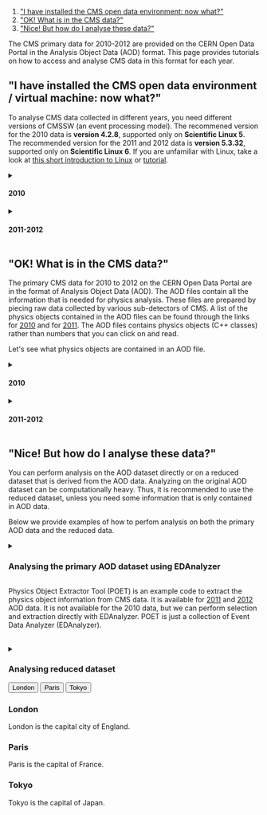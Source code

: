 1. ["I have installed the CMS open data environment: now what?"](#vm)
2. ["OK! What is in the CMS data?"](#data)
3. ["Nice! But how do I analyse these data?"](#nice)

The CMS primary data for 2010-2012 are provided on the CERN Open Data Portal in the Analysis Object Data (AOD) format. This page provides tutorials on how to access and analyse CMS data in this format for each year.

## <a name="vm">"I have installed the CMS open data environment / virtual machine: now what?" </a>

To analyse CMS data collected in different years, you need different versions of CMSSW (an event processing model). The recommened version for the 2010 data is <b>version 4.2.8</b>, supported only on <b>Scientific Linux 5</b>. The recommended version for the 2011 and 2012 data is <b>version 5.3.32</b>, supported only on <b>Scientific Linux 6</b>. If you are unfamiliar with Linux, take a look at <a href="https://twiki.cern.ch/twiki/bin/view/CMSPublic/WorkBookBasicLinux">this short introduction to Linux</a> or <a href="https://swcarpentry.github.io/shell-novice/">tutorial</a>.

<details>
<summary><h4>2010</h4></summary>
  
  <header>
    <h3>Using virtual machine</h3>
  </header>

<p>
Once you have installed the <a href="/docs/cms-virtual-machine-2010"> CMS-specific CERN Virtual Machine </a>, you need to open a terminal. In the "CMS-OpenData-1.1.2" VM, always use the "CMS shell" terminal available from the "CMS Shell" icon on the desktop (only if using the VM version "CMS-OpenData-1.0.0-rc7". Open a terminal with the X terminal emulator from an icon bottom-left of the VM screen). Execute the following command in the terminal if you haven't done so yet. It downloads for you the correct version of CMSSW:

```shell
$ cmsrel CMSSW_4_2_8
```
</p>

<p>
Then, make sure that you are always in the <b>CMSSW_4_2_8/src/</b> directory and that the CMS analysis environment is properly setup by entering the following commands in the terminal (you must do so every time you boot the VM before you can proceed):

```shell
$ cd CMSSW_4_2_8/src/
$ cmsenv
```
</p>

<header>
  <h3>Using Docker container</h3>
</header>

<p>
If you do not want to work on a virtual machine, you can try to to analyse CMS data in a Docker container, following the <a href="/docs/cms-guide-docker">instruction</a>.
</p>
<br>
</details>


<details>
<summary><h4>2011-2012</h4></summary>
<br>

<header>
  <h3>Using virtual machine</h3>
</header>

<p>
Once you have installed the <a href="/docs/cms-guide-docker">CMS open data container</a> or the <a href="/docs/cms-virtual-machine-2011">CMS-specific CERN Virtual Machine</a>, you need to open a terminal. If you are using the VM, always use the "CMS shell" terminal for all CMSSW-specific commands. It is available from the "CMS Shell" icon on the desktop. In the VM "CMS Shell", execute the following command in the terminal if you haven't done so yet. It downloads for you the correct version of CMSSW:

```shell
$ cmsrel CMSSW_5_3_32
```
</p>

<p>
Note that if you get a warning message about the current OS not being slc6, you are using a wrong terminal ("Outer Shell") which is CERN CentOS 7 (cc7). Open a "CMS Shell" terminal as explained above and execute the cmsrel command there.
</p>

<p>
In the VM, the CMS analysis environment needs to be properly setup by entering the following commands in the terminal (you must do so every time you boot the VM before you can proceed):

```shell
$ cd CMSSW_5_3_32/src/
$ cmsenv # do not execute this command if you are working in the container
```
</p>

<p>
Make sure that you are always in the <b>CMSSW_5_3_32/src/</b> directory, both in the CMS open data container and in the VM (and in the "CMS Shell" terminal in VM).
</p>

<header>
  <h3>Using Docker container</h3>
</header>

<p>
If you do not want to work on a virtual machine, you can try to to analyse CMS data in a Docker container, following the <a href="/docs/cms-guide-docker">instruction</a>.
</p>
<br>
</details>

## <a name="data"> "OK! What is in the CMS data?" </a>

<p>
The primary CMS data for 2010 to 2012 on the CERN Open Data Portal are in the format of Analysis Object Data (AOD). The AOD files contain all the information that is needed for physics analysis. These files are prepared by piecing raw data collected by various sub-detectors of CMS. A list of the physics objects contained in the AOD files can be found through the links for <a href="/docs/cms-physics-objects-2010">2010</a> and for <a href="/docs/cms-physics-objects-2011">2011</a>. The AOD files contains physics objects (C++ classes) rather than numbers that you can click on and read.
</p>

<p>
Let's see what physics objects are contained in an AOD file.
</p>

<details>
<summary><h4>2010<h4></summary>

        <p>
        Make sure that you are in the <b>CMSSW_4_2_8/src/</b> folder (and in the "CMS Shell" terminal, if using the "CMS-OpenData-1.1.2" VM). Also make sure that you have executed the <code>cmsenv</code> command in your terminal to launch the CMS analysis environment.
        </p>
        
        <p>
        Select a dataset, for example, the <a href="/record/24404">Mu primary dataset</a> from Run2010B. Click the "Download" tab at the bottom of the page to see a list of files contained in this dataset. You can select a file from the list and print out its contents with:
        
        ```shell
        $ edmDumpEventContent root://eospublic.cern.ch//eos/opendata/cms/Run2010B/Mu/AOD/Apr21ReReco-v1/0000/00459D48-EB70-E011-AF09-90E6BA19A252.root
        ```
        </p>
        
        <p>
        The ouput is a list of objects that the file contains, such as
                
        ```shell
            Type                                  Module                      Label             Process
            ----------------------------------------------------------------------------------------------
            edm::TriggerResults                   "TriggerResults"            ""                "HLT"
            trigger::TriggerEvent                 "hltTriggerSummaryAOD"      ""                "HLT"
            [...]
            vector<reco::GsfElectron>             "gsfElectrons"              ""                "RECO"
            [...]
            vector<reco::Muon>                    "muons"                     ""                "RECO"
            [...]
        ```
        </p>
        <p>
        Documentation of the objects of main interest to physics analysis is available in <a href="https://cms-opendata-guide.web.cern.ch/analysis/selection/objects/objects/">the CMS Open Data guide</a>. The objects are implemented as C++ classes in the CMS software package <a href="https://github.com/cms-sw/cmssw">CMSSW</a>, and detailed reference documentation of all classes is available in <a href="https://cmsdoxygen.web.cern.ch/cmsdoxygen/CMSSW_4_2_8/doc/html/annotated.html">the class list of the CMSSW reference manual</a>. To see the properties of electrons, you would navigate to the <a href="https://cmsdoxygen.web.cern.ch/cmsdoxygen/CMSSW_4_2_8/doc/html/d1/d57/namespacereco.html">namespace "reco"</a> and find the entry for <code>GsfElectron</code>. The <a href="https://cmsdoxygen.web.cern.ch/cmsdoxygen/CMSSW_4_2_8/doc/html/d0/d6d/classreco_1_1GsfElectron.html">reco::GsfElectron Class Reference</a> lists all member functions through which the different properties of a reconstructed electron can be accessed. Note that many of the basic properties are "inherited" from the parent classes and are listed separately under "Public Member Functions inherited from ... ". You can find more information about each object in the CMS Open Data guide (e.g. <a href="https://cms-opendata-guide.web.cern.ch/analysis/selection/objects/electrons/">electrons</a>).
        </p><br>
</details>

<details>
<summary><h4>2011-2012</h4></summary>
        <p>
        Make sure that you are in the <b>CMSSW_5_3_32/src/</b> folder (and, in VM, you have executed the <code>cmsenv</code> command in your terminal).
        </p>
        <p>
        Select a dataset, for example, the <a href="/record/24404">ElectronHad dataset</a> from Run2012A. Click the "Download" tab at the bottom of the page to see a list of files contained in this dataset. You can select a file from the list and print out its contents with:
        
        ```shell
        $ edmDumpEventContent root://eospublic.cern.ch//eos/opendata/cms/Run2012A/ElectronHad/AOD/22Jan2013-v1/20000/FEE9E03A-F581-E211-8758-002618943901.root
        ```
        </p>
        
        <p>
        The ouput is a list of objects that the file contains, such as
        
        ```shell
            Type                                  Module                      Label             Process
            ----------------------------------------------------------------------------------------------
            edm::TriggerResults                   "TriggerResults"            ""                "HLT"
            trigger::TriggerEvent                 "hltTriggerSummaryAOD"      ""                "HLT"
            [...]
            vector<reco::GsfElectron>             "gsfElectrons"              ""                "RECO"
            [...]
            vector<reco::Muon>                    "muons"                     ""                "RECO"
            [...]
        ```
        </p>
        
        <p>
        Documentation of the objects of main interest to physics analysis is available in <a href="https://cms-opendata-guide.web.cern.ch/analysis/selection/objects/objects/">the CMS Open Data guide</a>. The objects are implemented as C++ classes in the CMS software package <a href="https://github.com/cms-sw/cmssw">CMSSW</a>, and detailed reference documentation of all classes is available in <a href="https://cmsdoxygen.web.cern.ch/cmsdoxygen/CMSSW_5_3_30/doc/html/annotated.html">the class list of the CMSSW reference manual</a>. To see the properties of electrons, you would navigate to the <a href="https://cmsdoxygen.web.cern.ch/cmsdoxygen/CMSSW_5_3_30/doc/html/d1/d57/namespacereco.html">namespace "reco"</a> and find the entry for <code>GsfElectron</code>. The <a href="https://cmsdoxygen.web.cern.ch/cmsdoxygen/CMSSW_5_3_30/doc/html/d0/d6d/classreco_1_1GsfElectron.html">reco::GsfElectron Class Reference</a> lists all member functions through which the different properties of a reconstructed electron can be accessed. Note that many of the basic properties are "inherited" from the parent classes and are listed separately under "Public Member Functions inherited from ... ". You can find more information about each object in the CMS Open Data guide (e.g. <a href="https://cms-opendata-guide.web.cern.ch/analysis/selection/objects/electrons/">electrons</a>).
        </p><br>
</details>


## <a name="nice">"Nice! But how do I analyse these data?"</a>

<p>
        You can perform analysis on the AOD dataset directly or on a reduced dataset that is derived from the AOD data. Analyzing on the original AOD dataset can be computationally heavy. Thus, it is recommended to use the reduced dataset, unless you need some information that is only contained in AOD data. 
</p>

<p>
        Below we provide examples of how to perfom analysis on both the primary AOD data and the reduced data. 
</p>

<details>
<summary><a name="EDAnalyzer"><h3>Analysing the primary AOD dataset using EDAnalyzer</h3></a></summary>

<p>
As mentioned above, you typically do not perform an analysis directly on the AOD files. However, there might be cases where only the AOD files contain some of the information you need. The objects contained in the AOD files can be accessed through a software module, which can be built with a helper script (EDAnalyzer) available in the CMS open data environment. Here we provide a simple example on how to use EDAnalyzer. 
</p>

<p>
In CMS environment (after running <code>cmsenv</code> in <a href="#vm">the first section</a>), do the following:

```shell
$ mkdir Demo
$ cd Demo
$ mkedanlzr DemoAnalyzer
$ cd DemoAnalyzer
```
</p>

<p>
This will create several template files in the new DemoAnalyzer directory. For more information about CMSSW analyzer modules, have a look in <a href="https://cms-opendata-guide.web.cern.ch/cmssw/cmsswanalyzers/">the CMS open data guide</a>.
</p>

<p>
Compile the code with:

```shell
$ scram b
```
</p>

<p>
You can ignore the message

```
    ****WARNING: No need to export library once you have declared your library as plugin.
            Please cleanup src/Demo/DemoAnalyzer/BuildFile by removing the <export></export> section.
```

or take action and remove the indicated section from <code>BuildFile.xml</code>.
</p>

<p>
Change the file name in the configuration file <code>demoanalyzer_cfg.py</code> in the DemoAnalyzer directory. Take the <a href="/record/14">Mu primary dataset</a> from Run2010B (<a href="/record/24460">SingleMu dataset</a> from Run2012D) as an example. Replace <code>file:myfile.root</code> with <code>file:myfile.root</code> with <code>root://eospublic.cern.ch//eos/opendata/cms/Run2010B/Mu/AOD/Apr21ReReco-v1/0000/00459D48-EB70-E011-AF09-90E6BA19A252.root</code (<code>root://eospublic.cern.ch//eos/opendata/cms/Run2012D/SingleMu/AOD/22Jan2013-v1/10000/0015EC7D-EAA7-E211-A9B9-E0CB4E5536A7.root</code>). 
</p>

<p>
Change the max number of events to 10 (i.e change -1 to 10 in <code>process.maxEvents = cms.untracked.PSet( input = cms.untracked.int32(-1)</code>).
</p>

<p>
Run the code with:

```shell
$ cmsRun demoanalyzer_cfg.py
```
</p>

<p>
You will get an output like:

```
    221119 18:53:23 1032 Xrd: XrdClientConn: Error resolving this host's domain name.
    221119 18:53:23 1032 secgsi_InitProxy: cannot access private key file: /home/cmsusr/.globus/userkey.pem
    221119 18:53:23 1032 Xrd: CheckErrorStatus: Server [eospublic.cern.ch] declared: (error code: 3005)
    19-Nov-2022 18:53:23 CET  Initiating request to open file root://eospublic.cern.ch//eos/opendata/cms/Run2012D/SingleMu/AOD/22Jan2013-v1/10000/0015EC7D-EAA7-E211-A9B9-E0CB4E5536A7.root
    19-Nov-2022 18:53:26 CET  Successfully opened file root://eospublic.cern.ch//eos/opendata/cms/Run2012D/SingleMu/AOD/22Jan2013-v1/10000/0015EC7D-EAA7-E211-A9B9-E0CB4E5536A7.root
    Begin processing the 1st record. Run 206401, Event 240060474, LumiSection 178 at 19-Nov-2022 18:54:37.199 CET
    Begin processing the 2nd record. Run 206401, Event 240069594, LumiSection 178 at 19-Nov-2022 18:54:37.227 CET
    Begin processing the 3rd record. Run 206401, Event 240049754, LumiSection 178 at 19-Nov-2022 18:54:37.228 CET
    Begin processing the 4th record. Run 206401, Event 240115594, LumiSection 178 at 19-Nov-2022 18:54:37.228 CET
    Begin processing the 5th record. Run 206401, Event 240154770, LumiSection 178 at 19-Nov-2022 18:54:37.229 CET
    Begin processing the 6th record. Run 206401, Event 240103386, LumiSection 178 at 19-Nov-2022 18:54:37.229 CET
    Begin processing the 7th record. Run 206401, Event 240173338, LumiSection 178 at 19-Nov-2022 18:54:37.230 CET
    Begin processing the 8th record. Run 206401, Event 240127898, LumiSection 178 at 19-Nov-2022 18:54:37.230 CET
    Begin processing the 9th record. Run 206401, Event 240103970, LumiSection 178 at 19-Nov-2022 18:54:37.231 CET
    Begin processing the 10th record. Run 206401, Event 240129066, LumiSection 178 at 19-Nov-2022 18:54:37.231 CET
    19-Nov-2022 18:54:37 CET  Closed file root://eospublic.cern.ch//eos/opendata/cms/Run2012D/SingleMu/AOD/22Jan2013-v1/10000/0015EC7D-EAA7-E211-A9B9-E0CB4E5536A7.root

    =============================================

    MessageLogger Summary

    type     category        sev    module        subroutine        count    total
    ---- -------------------- -- ---------------- ----------------  -----    -----
        1 fileAction           -s file_close                             1        1
        2 fileAction           -s file_open                              2        2

    type    category    Examples: run/evt        run/evt          run/evt
    ---- -------------------- ---------------- ---------------- ----------------
        1 fileAction           PostEndRun
        2 fileAction           pre-events       pre-events

    Severity    # Occurrences   Total Occurrences
    --------    -------------   -----------------
    System                  3                   3
```
</p>

<p>
This is a simple loop over the first 10 events in the file. To access the physics object information, for example, of muons, add the following lines in <code>src/DemoAnalyzer.cc</code> (the lines before and after of the lines to be added are also shown):

```shell
[...]
#include "FWCore/ParameterSet/interface/ParameterSet.h"

//classes to extract Muon information
#include "DataFormats/MuonReco/interface/Muon.h"
#include "DataFormats/MuonReco/interface/MuonFwd.h"
#include<vector>
//
// class declaration
[...]

      // ----------member data ---------------------------
      std::vector<float> muon_e; //energy values for muons in the event
};
[...]
   using namespace edm;

    //clean the container
    muon_e.clear();

    //define the handler and get by label
    Handle<reco::MuonCollection> mymuons;
    iEvent.getByLabel("muons", mymuons);

    //if collection is valid, loop over muons in event
    if(mymuons.isValid()){
        for (reco::MuonCollection::const_iterator itmuon=mymuons->begin(); itmuon!=mymuons->end(); ++itmuon){
            muon_e.push_back(itmuon->energy());
        }
    }

    //print the vector
    for(unsigned int i=0; i < muon_e.size(); i++){
        std::cout <<"Muon # "<<i<<" with E = "<<muon_e.at(i)<<" GeV."<<std::endl;
    }

#ifdef THIS_IS_AN_EVENT_EXAMPLE
[...]
```


Modify the <code>BuildFile.xml</code> to include <code>DataFormats/MuonReco</code> dependencies so that it becomes:

```shell
<use name="FWCore/Framework"/>
<use name="FWCore/PluginManager"/>
<use name="DataFormats/MuonReco"/>
<use name="FWCore/ParameterSet"/>
<flags EDM_PLUGIN="1"/>
```
</p>

<p>
Compile and run again with:

```shell
$ scram b
$ cmsRun demoanalyzer_cfg.py
```
</p>

<p>
The output gives the energy of muons in these events:

```
    19-Nov-2022 19:53:08 CET  Initiating request to open file root://eospublic.cern.ch//eos/opendata/cms/Run2012D/SingleMu/AOD/22Jan2013-v1/10000/0015EC7D-EAA7-E211-A9B9-E0CB4E5536A7.root
    19-Nov-2022 19:53:10 CET  Successfully opened file root://eospublic.cern.ch//eos/opendata/cms/Run2012D/SingleMu/AOD/22Jan2013-v1/10000/0015EC7D-EAA7-E211-A9B9-E0CB4E5536A7.root
    Begin processing the 1st record. Run 206401, Event 240060474, LumiSection 178 at 19-Nov-2022 19:53:50.971 CET
    Muon # 0 with E = 31.2151 GeV.
    Begin processing the 2nd record. Run 206401, Event 240069594, LumiSection 178 at 19-Nov-2022 19:53:51.000 CET
    Muon # 0 with E = 62.6309 GeV.
    Begin processing the 3rd record. Run 206401, Event 240049754, LumiSection 178 at 19-Nov-2022 19:53:51.001 CET
    Muon # 0 with E = 71.6465 GeV.
    Muon # 1 with E = 3.99535 GeV.
    Begin processing the 4th record. Run 206401, Event 240115594, LumiSection 178 at 19-Nov-2022 19:53:51.001 CET
    Muon # 0 with E = 137.55 GeV.
    Muon # 1 with E = 2.70864 GeV.
    Muon # 2 with E = 4.33524 GeV.
    Begin processing the 5th record. Run 206401, Event 240154770, LumiSection 178 at 19-Nov-2022 19:53:51.002 CET
    Muon # 0 with E = 87.9848 GeV.
    Muon # 1 with E = 4.34456 GeV.
    Begin processing the 6th record. Run 206401, Event 240103386, LumiSection 178 at 19-Nov-2022 19:53:51.002 CET
    Muon # 0 with E = 30.2197 GeV.
    Muon # 1 with E = 11.064 GeV.
    Muon # 2 with E = 10.8193 GeV.
    Begin processing the 7th record. Run 206401, Event 240173338, LumiSection 178 at 19-Nov-2022 19:53:51.003 CET
    Muon # 0 with E = 6.84971 GeV.
    Muon # 1 with E = 12.0909 GeV.
    Muon # 2 with E = 3.20224 GeV.
    Muon # 3 with E = 7.04104 GeV.
    Muon # 4 with E = 7.90646 GeV.
    Muon # 5 with E = 6.20379 GeV.
    Begin processing the 8th record. Run 206401, Event 240127898, LumiSection 178 at 19-Nov-2022 19:53:51.003 CET
    Muon # 0 with E = 42.8793 GeV.
    Muon # 1 with E = 3.31122 GeV.
    Muon # 2 with E = 3.85927 GeV.
    Muon # 3 with E = 3.0424 GeV.
    Begin processing the 9th record. Run 206401, Event 240103970, LumiSection 178 at 19-Nov-2022 19:53:51.003 CET
    Muon # 0 with E = 55.7221 GeV.
    Muon # 1 with E = 2.80195 GeV.
    Begin processing the 10th record. Run 206401, Event 240129066, LumiSection 178 at 19-Nov-2022 19:53:51.004 CET
    Muon # 0 with E = 33.7197 GeV.
    Muon # 1 with E = 4.90223 GeV.
    Muon # 2 with E = 5.61441 GeV.
    19-Nov-2022 19:53:51 CET  Closed file root://eospublic.cern.ch//eos/opendata/cms/Run2012D/SingleMu/AOD/22Jan2013-v1/10000/0015EC7D-EAA7-E211-A9B9-E0CB4E5536A7.root
```
</p>

<p>
<strong>NOTE</strong>: To analyse the full event content, the analysis job needs access to the "condition data", such as the jet-energy corrections. To see how the connection to the condition database is established, you can check the <a href="/docs/cms-guide-for-condition-database">Guide to the CMS condition database</a>. For simpler analyses, like the example above, where we use only physics objects needing no further data for corrections, you do not need to connect to the condition database.
</p>

<p>
For detailed examples on applying selections and analyzing the full event content of AOD files through EDAnalyzer, refer to <a href="/record/560">this CMS analysis example for 2010 data</a> and <a href="/record/5500">this CMS analysis example for 2011-2012 data</a>. Take a look at the scripts to learn how selections and extractions are done. 
</p><br>

</details>


<p>
        Physics Object Extractor Tool (POET) is an example code to extract the physics object information from CMS data. It is available for <a href="https://github.com/cms-opendata-analyses/PhysObjectExtractorTool/tree/2011">2011</a> and <a href="https://github.com/cms-opendata-analyses/PhysObjectExtractorTool/tree/2012">2012</a> AOD data. It is not available for the 2010 data, but we can perform selection and extraction directly with EDAnalyzer. POET is just a collection of Event Data Analyzer (EDAnalyzer). 
</p><br>

<details>
<summary><h3> Analysing reduced dataset </h3></summary>
  
  <p>
  AOD data can be reduced to NanoAOD-like data formats, which hold tuples instead of C++ class and thus can be read directly through ROOT. One useful otpion of analyzing the reduced dataset is using <b>NanoAODRun1</b> data, which is available for all Run1 data (2010-2012) on Open Data Portal. The <a href="https://github.com/cms-opendata-analyses/NanoAODRun1ProducerTool">production code</a> is available but not intended to be used by non-expert users. Users who wish to produce reduced dataset by themselves should refer to the other option -- <a href="https://github.com/cms-opendata-analyses/PhysObjectExtractorTool"><b>Physics Object Extractor Tool (POET)</b></a>, which extracts information of different physics objects into a ROOT file and produces NanoAOD-like tuples from AOD files. It is in essence a collection of EDAnalyzer that we saw in the <a href="#EDAnalyzer">previous subsection</a>. Note that POET is only avaialble for 2011 and 2012 data. Users should refer back to the <a href="#EDAnalyzer">EDAnalyzer</a>, if they need more information from the 2010 data than what is already in NanoAODRun1. Examples on how to use NanoAODRun1 and POET are provided respectively. 
  </p><br>
  
  <details>
  <summary><h4>Reduce the AOD files to NanoAODRun1 tuples</h4></summary>
    
  <p>
  The NanoAODRun1 format is a NanoAOD-like ntuple format for CMS Run 1 data, readable with bare ROOT or other ROOT-compatible software. It contains the per-event information that is needed in most generic analyses. The goal is that about 50% of all publishable Open Data analyses can be performed using this simplified and easy-to-access data format without compromise of the quality of the scientific result. 
  </p>

  <p>
  Note that NanoAODRun1 dfata format should not be confused with another NanoAOD-like <a href="/record/12353">reduced format created for educational purposes rather than for analysis purposes</a>, which is sometimes also referred to as "NanoAOD" in the Open Data context.
  </p>
  
  <p>
    Here we provide examples on how to use NanoAODRun1 data to reproduce published results. The setup and usage of NanoAODRun1 are the same for all years (2010-2012).
  </p>

  <details>
  <summary><b>Plot histogram with standard ROOT macro in C++</b></summary>

  In this example, we are rerpoducing the plot of invariant mass spectrum of dimuons in a <a href="https://inspirehep.net/literature/1118729">CMS paper</a> that uses the 2010 muon data. 

  The only thing we need to do is to write a C++ script and run it with ROOT.

  Create a C++ script with the name "MuHistos_eospublic.cxx":
  ```shell
  touch MuHistos_eospublic.cxx
  ```

  Copy and paste the code to the script:
  <pre>
    <code>
      {
      // the opening parenthesis is important!
      // the following code can also be typed by hand on the root command line 
      // (or copy-pasted into it one by one or in blocks).
      // To run it as a script, start interactive root and type .x Dimuon2011_public.C
      // (takes about 10 minutes locally from interactive DESY workgroup server)
      // if access to eospublic doesn't work, try 
      // source /cvmfs/sft.cern.ch/lcg/views/LCG_98/x86_64-centos7-gcc8-opt/setup.sh
      //
      // enable implicit multithreading
      //ROOT::EnableImplicitMT();
      //
      // chain t1 is 2011 DoubleMu Run A in NanoAODRun1 format
      TChain *t1 = new TChain("Events");
      t1->Add("root://eospublic.cern.ch//eos/opendata/cms/derived-data/NanoAODRun1/01-Jul-22/Run2011A_DoubleMu_merged.root");
      //
      // define a canvas with log y scale
      TCanvas *c1=new TCanvas("c1","c1",1);
      c1->SetLogy();                                                // set log scale
      gStyle->SetOptStat(0);                                        // remove box
      
      // book the histogram
      TH1D *h_dimulog = new TH1D("h_dimulog", "h_dimulog", 620,-0.4, 2.7);
      gROOT->cd();
      cout << "high pt dimuon" << endl;
      // fill the histogram from the ntuple ("high pt" = 13/8 or larger, see threshold "bump")
      // the factor in the second argument acts as a weight
      t1->Draw("log10(Dimu_mass)>>h_dimulog","2./log(10.)/Dimu_mass*(run<170000 && Trig_DoubleMuThresh>12 && Dimu_charge==0 && Muon_pt[Dimu_t1muIdx]>6. && Muon_pt[Dimu_t2muIdx]>6. && Muon_mediumId[Dimu_t1muIdx] && Muon_mediumId[Dimu_t2muIdx])");
      // clone the histogram and set to no directory such that it does not get deleted
      TH1D *h_dimulog1 = (TH1D*)h_dimulog->Clone(); 
      h_dimulog1->SetDirectory(0);
      //
      // chain t2 is 2011 MuOnia Run A in NanoAODRun1 format
      TChain *t2 = new TChain("Events");
      t2->Add("root://eospublic.cern.ch//eos/opendata/cms/derived-data/NanoAODRun1/01-Jul-22/Run2011A_MuOnia_merged.root");
      //
      // explicit rebooking is necessary for name labels to be picked up by Draw
      TH1D *h_dimulog2 = new TH1D("h_dimulog2", "h_dimulog2", 620,-0.4, 2.7);
      TH1D *h_dimulog4 = new TH1D("h_dimulog4", "h_dimulog4", 620,-0.4, 2.7);
      TH1D *h_dimulog6 = new TH1D("h_dimulog6", "h_dimulog6", 620,-0.4, 2.7);
      TH1D *h_dimulog7 = new TH1D("h_dimulog7", "h_dimulog7", 620,-0.4, 2.7);
      TH1D *h_dimulog8 = new TH1D("h_dimulog8", "h_dimulog8", 620,-0.4, 2.7);
      TH1D *h_dimulog12 = new TH1D("h_dimulog12", "h_dimulog12", 620,-0.4, 2.7);
      TH1D *h_dimulog3 = (TH1D*)h_dimulog2->Clone(); 
      TH1D *h_dimulog5 = (TH1D*)h_dimulog4->Clone(); 
      TH1D *h_dimulog9 = (TH1D*)h_dimulog4->Clone(); 
      TH1D *h_dimulog10 = (TH1D*)h_dimulog4->Clone(); 
      TH1D *h_dimulog11 = (TH1D*)h_dimulog4->Clone(); 
      TH1D *h_dimulog13 = (TH1D*)h_dimulog4->Clone(); 
      cout << "all MuOnia" << endl;
      // all except displaced, trimuon, and 0 threshold triggers (and events already treated from DoubleMuon)
      t2->Draw("log10(Dimu_mass)>>h_dimulog4","2./log(10.)/Dimu_mass*(run<170000 && !(Alsoon_DoubleMu && Trig_DoubleMuThresh>12) && Trig_JpsiThresh !=0 && (!HLT_DoubleMu4_LowMass_Displaced && !HLT_DoubleMu4p5_LowMass_Displaced && !HLT_DoubleMu5_LowMass_Displaced && !HLT_Dimuon6p5_LowMass_Displaced && !HLT_Dimuon7_LowMass_Displaced) && (!HLT_DoubleMu4_Jpsi_Displaced && !HLT_DoubleMu5_Jpsi_Displaced && !HLT_Dimuon6p5_Jpsi_Displaced && !HLT_Dimuon7_Jpsi_Displaced) && !HLT_Mu5_L2Mu2 && Dimu_mass>2. && Dimu_charge==0 && Muon_pt[Dimu_t1muIdx]>3. && Muon_pt[Dimu_t2muIdx]>3. && Muon_mediumId[Dimu_t1muIdx] && Muon_mediumId[Dimu_t2muIdx])");
      // early 2011A Quarkonium trigger only
      cout << "Quarkonium/Low pT dimuon only" << endl;
      // was cut offline at m>2
      t2->Draw("log10(Dimu_mass)>>h_dimulog2","2./log(10.)/Dimu_mass*(run<170000 && !(Alsoon_DoubleMu && Trig_DoubleMuThresh>12) && HLT_DoubleMu3_Quarkonium && Dimu_mass>2. && Dimu_charge==0 && Muon_pt[Dimu_t1muIdx]>2. && Muon_pt[Dimu_t2muIdx]>2. && Muon_mediumId[Dimu_t1muIdx] && Muon_mediumId[Dimu_t2muIdx])");
      // early quarkonium and Upsilon
      cout << "Quarkonium and Upsilon" << endl;
      // to take care of the tails, Upsilon should have cuts 7<m<14
      t2->Draw("log10(Dimu_mass)>>h_dimulog6","2./log(10.)/Dimu_mass*(run<170000 && !(Alsoon_DoubleMu && Trig_DoubleMuThresh>12) && (HLT_DoubleMu3_Quarkonium || ((HLT_Dimuon0_Upsilon || HLT_Dimuon0_Barrel_Upsilon || HLT_DoubleMu3_Upsilon || HLT_Dimuon5_Upsilon_Barrel || HLT_Dimuon7_Upsilon_Barrel) && Dimu_mass>7. && Dimu_mass<14.)) && Dimu_mass>2. && Dimu_charge==0 && Muon_pt[Dimu_t1muIdx]>2. && Muon_pt[Dimu_t2muIdx]>2. && Muon_mediumId[Dimu_t1muIdx] && Muon_mediumId[Dimu_t2muIdx])");
      // early quarkonium and B0
      cout << "Quarkonium and B0" << endl;
      // to take care of the tails, B0 should have cuts 4<m<7
       t2->Draw("log10(Dimu_mass)>>h_dimulog7","2./log(10.)/Dimu_mass*(run<170000 && !(Alsoon_DoubleMu && Trig_DoubleMuThresh>12) && ((HLT_DoubleMu3_Quarkonium && Muon_pt[Dimu_t1muIdx]>2. && Muon_pt[Dimu_t2muIdx]>2.) || ((HLT_Dimuon6_Bs || HLT_Dimuon4_Bs_Barrel || HLT_DoubleMu4_Dimuon6_Bs || HLT_DoubleMu4_Dimuon4_Bs_Barrel || HLT_DoubleMu3_Bs || HLT_DoubleMu2_Bs) && Dimu_mass>4. && Dimu_mass<7.)) && Dimu_mass>2. && Dimu_charge==0 && Muon_pt[Dimu_t1muIdx]>2. && Muon_pt[Dimu_t2muIdx]>2. && Muon_mediumId[Dimu_t1muIdx] && Muon_mediumId[Dimu_t2muIdx])"); // 
      // early quarkonium and Jpsi
      cout << "Quarkonium and Jpsi" << endl;
      // to take care of the tails, Dimuon0 and Dimuon6p5 should have cuts 2.8<m<3.4, Dimuon10/13 should have cuts 2.5<m<4.3
      t2->Draw("log10(Dimu_mass)>>h_dimulog8","2./log(10.)/Dimu_mass*(run<170000 && !(Alsoon_DoubleMu && Trig_DoubleMuThresh>12) && ((HLT_DoubleMu3_Quarkonium && Muon_pt[Dimu_t1muIdx]>3. && Muon_pt[Dimu_t2muIdx]>3.) || ((HLT_Dimuon6p5_Jpsi || HLT_Dimuon6p5_Barrel_Jpsi) && Dimu_mass>2.5 && Dimu_mass<4.3) || ((HLT_Dimuon0_Jpsi || HLT_Dimuon13_Jpsi_Barrel || HLT_Dimuon10_Jpsi_Barrel) && Dimu_mass>2.8 && Dimu_mass<3.4)) && Dimu_mass>2. && Dimu_charge==0 && Muon_pt[Dimu_t1muIdx]>1.5 && Muon_pt[Dimu_t2muIdx]>1.5 && Muon_mediumId[Dimu_t1muIdx] && Muon_mediumId[Dimu_t2muIdx])"); // HLT_Dimuon0_Jpsi? -> not culprit for tail, HLT_Dimuon10/13_Jpsi_Barrel is?
      // early quarkonium and Jpsi/psiprime
      cout << "Quarkonium and Jpsi/psiprime" << endl;
      // to take care of the tails, the psiprime triggers should have cuts 3.4<m<4.3
      t2->Draw("log10(Dimu_mass)>>h_dimulog12","2./log(10.)/Dimu_mass*(run<170000 && !(Alsoon_DoubleMu && Trig_DoubleMuThresh>12) && ((HLT_DoubleMu3_Quarkonium && Muon_pt[Dimu_t1muIdx]>3. && Muon_pt[Dimu_t2muIdx]>3.) || ((HLT_Dimuon6p5_Jpsi || HLT_Dimuon6p5_Barrel_Jpsi) && Dimu_mass>2.5 && Dimu_mass<4.3) || ((HLT_Dimuon0_Jpsi || HLT_Dimuon13_Jpsi_Barrel || HLT_Dimuon10_Jpsi_Barrel) && Dimu_mass>2.8 && Dimu_mass<3.4) || ((HLT_Dimuon11_PsiPrime || HLT_Dimuon9_PsiPrime || HLT_Dimuon7_PsiPrime) && Dimu_mass>3.4 && Dimu_mass<4.3)) && Dimu_mass>2. && Dimu_charge==0 && Muon_pt[Dimu_t1muIdx]>1.5 && Muon_pt[Dimu_t2muIdx]>1.5 && Muon_mediumId[Dimu_t1muIdx] && Muon_mediumId[Dimu_t2muIdx])"); 
      h_dimulog3->Add(h_dimulog1,h_dimulog2,1,1);
      h_dimulog5->Add(h_dimulog1,h_dimulog4,1,1);
      h_dimulog9->Add(h_dimulog1,h_dimulog6,1,1);
      h_dimulog10->Add(h_dimulog1,h_dimulog7,1,1);
      h_dimulog11->Add(h_dimulog1,h_dimulog8,1,1);
      h_dimulog13->Add(h_dimulog1,h_dimulog12,1,1);
      // draw histogram
      //h_dimulog5->SetFillColor(5); // yellow
      //h_dimulog5->GetXaxis()->SetTitle("Invariant Log10(Mass) for Nmuon>=2 (in log10(m/GeV/c^2))");
      //h_dimulog5->GetYaxis()->SetTitle("Number of Events/10 MeV");
      //h_dimulog5->SetMinimum(0.02);
      //h_dimulog5->SetMaximum(3.E6);
      //h_dimulog5->Draw("hist");
      h_dimulog9->SetTitle("Dimuon mass spectrum 2011 7 TeV (1.2 fb-1)");  // set histogram title
      h_dimulog9->SetFillColor(8); // Green
      h_dimulog9->GetXaxis()->SetTitle("Invariant Log10(Mass) for Nmuon>=2 (in log10(m/GeV/c^2))");
      h_dimulog9->GetYaxis()->SetTitle("Number of Events/10 MeV");
      h_dimulog9->SetMinimum(0.02);
      h_dimulog9->SetMaximum(3.E6);
      h_dimulog9->Draw("hist");
      // draw others on top
      //h_dimulog9->Draw("hist same");
      h_dimulog10->SetFillColor(29); // blue_green
      h_dimulog10->Draw("hist same");
      h_dimulog13->SetFillColor(9); // dark blue
      h_dimulog13->Draw("hist same");
      h_dimulog11->SetFillColor(2); // red
      h_dimulog11->Draw("hist same");
      h_dimulog3->SetFillColor(38); // dark grey
      h_dimulog3->Draw("hist same");
      h_dimulog1->SetFillColor(18); // light grey
      h_dimulog1->Draw("hist same");
      // regenerate ticks 
      gPad->RedrawAxis();
      //
      // produce output picture file 
      c1->Print("Dimuon2011_eospublic.png");
      // write out histograms (will delete previous file, if any!)
      TFile Dimuon2011("Dimuon2011_eospublic.root","RECREATE"); 
      h_dimulog1->Write();
      h_dimulog2->Write();
      h_dimulog3->Write();
      h_dimulog4->Write();
      h_dimulog5->Write();
      h_dimulog6->Write();
      h_dimulog7->Write();
      h_dimulog8->Write();
      h_dimulog9->Write();
      h_dimulog10->Write();
      h_dimulog11->Write();
      h_dimulog12->Write();
      h_dimulog13->Write();
      // output root file will be closed automatically when session is closed
      //
      // the closing parenthesis is important!
      }
    </code>
  </pre>

  Execute it with 
  
  ```shell
  root -l MuHistos_eospublic.cxx++
  ```

  <b>Troubleshoot</b>: Make sure you have access to ROOT. It is automatically available if you are in <a href="#vm">CMS environment</a>. You may also install ROOT locally, following <a href="https://root.cern/install/">the instructions here</a>. To test if you have access to ROOT, execute <code>root -l</code>. This command should start a ROOT session for you, if it is installed.

  The output plot looks like this:
  
  <img src="/static/docs/cms-getting-started-aod-2010-2012/MuHistos_eospublic_mass.png" width="70%">

  <br>
  </details>

  <details>
  <summary><b>Plot histogram with interactive CINT/Cling and/or RDataFrame</b></summary>
    
    <p>
  In this example, we will reproduce simultaneously one plot from a <a href="https://inspirehep.net/literature/1292243">CMS conference report</a> and one plot from <a href="https://inspirehep.net/literature/1485699"> a CMS paper</a>. This example is slightly more complicated than then previous example. It involves trigger selections, muon quality selections, an individually revertexed dimuon system to reduce pileup background, and dealing with two different overlapping datasets. Using this example, we show how to work on NanoAODRun1 data using interactive CINT/Cling or RDataFrame.
    </p>

    <details>
    <summary><h5>CINT/Cling</h5></summary>
    </details>
  
    <details>
      <summary><h5>RDataFrame</h5></summary>
    </details>
  
  </details>
    
  </details>

  <details>
  <summary><h4>Reduce the AOD files using POET</h4></summary>
    D
  </details>
  
</details>

<!-- Tab links -->
<div class="tab">
  <button class="tablinks" onclick="openCity(event, 'London')">London</button>
  <button class="tablinks" onclick="openCity(event, 'Paris')">Paris</button>
  <button class="tablinks" onclick="openCity(event, 'Tokyo')">Tokyo</button>
</div>

<!-- Tab content -->
<div id="London" class="tabcontent">
  <h3>London</h3>
  <p>London is the capital city of England.</p>
</div>

<div id="Paris" class="tabcontent">
  <h3>Paris</h3>
  <p>Paris is the capital of France.</p> 
</div>

<div id="Tokyo" class="tabcontent">
  <h3>Tokyo</h3>
  <p>Tokyo is the capital of Japan.</p>
</div>
